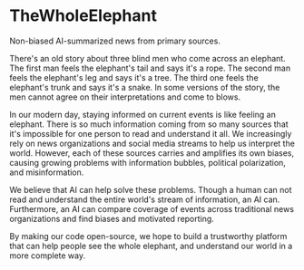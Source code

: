 # TheWholeElephant

Non-biased AI-summarized news from primary sources.

There's an old story about three blind men who come across an elephant. The first man feels the elephant's tail and says it's a rope. The second man feels the elephant's leg and says it's a tree. The third one feels the elephant's trunk and says it's a snake. In some versions of the story, the men cannot agree on their interpretations and come to blows.

In our modern day, staying informed on current events is like feeling an elephant. There is so much information coming from so many sources that it's impossible for one person to read and understand it all. We increasingly rely on news organizations and social media streams to help us interpret the world. However, each of these sources carries and amplifies its own biases, causing growing problems with information bubbles, political polarization, and misinformation.

We believe that AI can help solve these problems. Though a human can not read and understand the entire world's stream of information, an AI can. Furthermore, an AI can compare coverage of events across traditional news organizations and find biases and motivated reporting.

By making our code open-source, we hope to build a trustworthy platform that can help people see the whole elephant, and understand our world in a more complete way.
